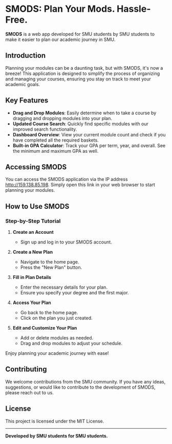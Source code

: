 # SMODS: Plan Your Mods. Hassle-Free.

**SMODS** is a web app developed for SMU students by SMU students to make it easier to plan our academic journey in SMU.

## Introduction

Planning your modules can be a daunting task, but with SMODS, it's now a breeze! This application is designed to simplify the process of organizing and managing your courses, ensuring you stay on track to meet your academic goals.

## Key Features

- **Drag and Drop Modules**: Easily determine when to take a course by dragging and dropping modules into your plan.
- **Updated Course Search**: Quickly find specific modules with our improved search functionality.
- **Dashboard Overview**: View your current module count and check if you have completed all the required baskets.
- **Built-in GPA Calculator**: Track your GPA per term, year, and overall. See the minimum and maximum GPA as well.

## Accessing SMODS

You can access the SMODS application via the IP address http://159.138.85.198. Simply open this link in your web browser to start planning your modules.

## How to Use SMODS

### Step-by-Step Tutorial

1. **Create an Account**
   - Sign up and log in to your SMODS account.

2. **Create a New Plan**
   - Navigate to the home page.
   - Press the "New Plan" button.

3. **Fill in Plan Details**
   - Enter the necessary details for your plan.
   - Ensure you specify your degree and the first major.

4. **Access Your Plan**
   - Go back to the home page.
   - Click on the plan you just created.

5. **Edit and Customize Your Plan**
   - Add or delete modules as needed.
   - Drag and drop modules to adjust your schedule.

Enjoy planning your academic journey with ease!

## Contributing

We welcome contributions from the SMU community. If you have any ideas, suggestions, or would like to contribute to the development of SMODS, please reach out to us.

## License

This project is licensed under the MIT License.

---

**Developed by SMU students for SMU students.**

